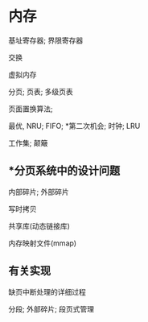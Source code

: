 # 内存

基址寄存器; 界限寄存器

交换

虚拟内存

分页; 页表; 多级页表

页面置换算法; 

最优, NRU; FIFO; *第二次机会; 时钟; LRU

工作集; 颠簸

## *分页系统中的设计问题

内部碎片; 外部碎片

写时拷贝

共享库(动态链接库)

内存映射文件(mmap)

## 有关实现

缺页中断处理的详细过程

分段; 外部碎片; 段页式管理